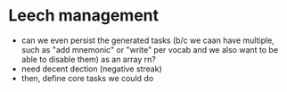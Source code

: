 # Leech management

- can we even persist the generated tasks (b/c we caan have multiple, such as "add mnemonic" or "write" per vocab and we also want to be able to disable them) as an array rn?
- need decent dection (negative streak)
- then, define core tasks we could do